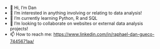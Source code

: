 - 👋 Hi, I’m Dan
- 👀 I’m interested in anything involving or relating to data analysis!
- 🌱 I’m currently learning Python, R and SQL
- 💞️ I’m looking to collaborate on websites or external data analysis projects!
- 📫 How to reach me: https://www.linkedin.com/in/raphael-dan-gueco-7445671aa/

<!---
DANGUECO/DANGUECO is a ✨ special ✨ repository because its `README.md` (this file) appears on your GitHub profile.
You can click the Preview link to take a look at your changes.
--->
